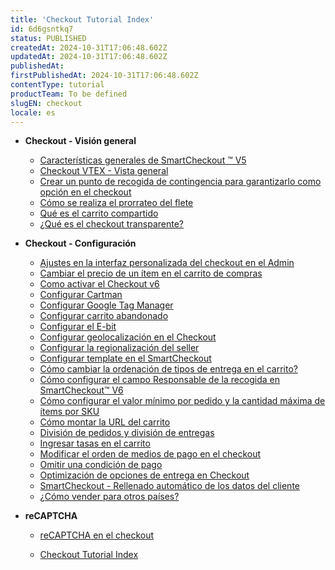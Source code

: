 ```yaml
---
title: 'Checkout Tutorial Index'
id: 6d6gsntkq7
status: PUBLISHED
createdAt: 2024-10-31T17:06:48.602Z
updatedAt: 2024-10-31T17:06:48.602Z
publishedAt: 
firstPublishedAt: 2024-10-31T17:06:48.602Z
contentType: tutorial
productTeam: To be defined
slugEN: checkout
locale: es
---
```


- **Checkout - Visión general**

  - [Características generales de SmartCheckout ™ V5](es/docs/tutorial/caracteristicas-generales-smartcheckout-v5)
  - [Checkout VTEX - Vista general](es/docs/tutorial/checkout-vtex-vista-general)
  - [Crear un punto de recogida de contingencia para garantizarlo como opción en el checkout  ](es/docs/tutorial/crear-punto-de-recogida-de-contingencia-como-opcion-en-el-checkout)
  - [Cómo se realiza el prorrateo del flete](es/docs/tutorial/como-se-realiza-el-prorrateo-del-flete)
  - [Qué es el carrito compartido](es/docs/tutorial/que-es-el-carrito-compartido)
  - [¿Qué es el checkout transparente?](es/docs/tutorial/que-es-el-checkout-transparente)


- **Checkout - Configuración**

  - [Ajustes en la interfaz personalizada del checkout en el Admin ](es/docs/tutorial/ajustes-en-la-interfaz-personalizada-del-checkout-en-el-admin)
  - [Cambiar el precio de un ítem en el carrito de compras](es/docs/tutorial/cambiar-el-precio-de-un-item-en-el-carrito-de-compras)
  - [Como activar el Checkout v6](es/docs/tutorial/activar-el-checkout-v6)
  - [Configurar Cartman](es/docs/tutorial/configurar-cartman)
  - [Configurar Google Tag Manager](es/docs/tutorial/integracion-con-google-tag-manager)
  - [Configurar carrito abandonado](es/docs/tutorial/configurar-carrito-abandonado)
  - [Configurar el E-bit](es/docs/tutorial/configurar-el-e-bit)
  - [Configurar geolocalización en el Checkout](es/docs/tutorial/geolocalizacion-en-el-checkout)
  - [Configurar la regionalización del seller](es/docs/tutorial/configurar-la-regionalizacion-del-seller)
  - [Configurar template en el SmartCheckout](es/docs/tutorial/configurar-template-en-el-smartcheckout-update)
  - [Cómo cambiar la ordenación de tipos de entrega en el carrito?](es/docs/tutorial/como-cambiar-la-ordenacion-de-tipos-de-entrega-en-el-carrito)
  - [Cómo configurar el campo Responsable de la recogida en SmartCheckout™ V6](es/docs/tutorial/como-configurar-el-campo-responsable-de-la-recogida-en-smartcheckout-v6)
  - [Cómo configurar el valor mínimo por pedido y la cantidad máxima de ítems por SKU](es/docs/tutorial/como-configurar-el-valor-minimo-por-pedido-y-la-cantidad-maxima-de-items-por)
  - [Cómo montar la URL del carrito](es/docs/tutorial/como-montar-la-url-del-carrito)
  - [División de pedidos y división de entregas](es/docs/tutorial/division-de-pedidos-y-division-de-entregas)
  - [Ingresar tasas en el carrito](es/docs/tutorial/ingresar-tasas-en-el-carrito)
  - [Modificar el orden de medios de pago en el checkout](es/docs/tutorial/como-modificar-el-orden-de-medios-de-pago-en-el-checkout)
  - [Omitir una condición de pago](es/docs/tutorial/como-omitir-una-condicion-de-pago)
  - [Optimización de opciones de entrega en Checkout](es/docs/tutorial/optimizacion-de-opciones-de-entrega-en-checkout)
  - [SmartCheckout - Rellenado automático de los datos del cliente](es/docs/tutorial/smartcheckout-rellenado-automatico-de-los-datos-del-cliente)
  - [¿Cómo vender para otros países?](es/docs/tutorial/como-vender-para-otros-paises)


- **reCAPTCHA**

  - [reCAPTCHA en el checkout](es/docs/tutorial/recaptcha-en-el-checkout)


  - [Checkout Tutorial Index](es/docs/tutorial/index-es-tutorial-checkout)

